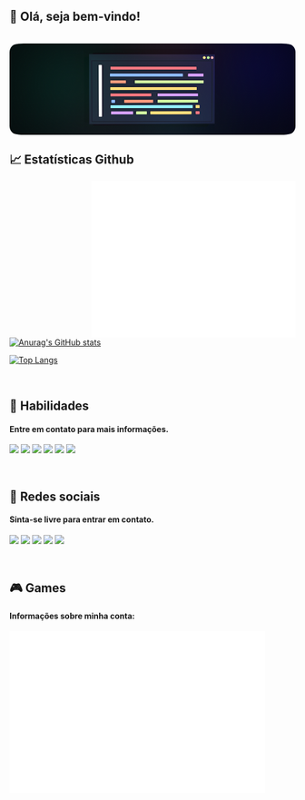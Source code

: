 ## 👋 Olá, seja bem-vindo!

<br>
<img align="center" alt="Will-HTML" style="border-radius:5%" src="https://github.com/willmayrink/willmayrink/blob/8eb261bff280fa7cecd1ec15e9bf008dc23fe041/image.png">

<br> 
    
  ## 📈 Estatísticas Github
  
  <img align="right" src="/github-metrics.svg" alt="Metrics" width="360">
  
  [![Anurag's GitHub stats](https://github-readme-stats.vercel.app/api?username=willmayrink&show_icons=true&theme=dark)](https://github.com/anuraghazra/github-readme-stats)
  
  
  
  [![Top Langs](https://github-readme-stats.vercel.app/api/top-langs/?username=willmayrink&show_icons=true&theme=dark)](https://github.com/anuraghazra/github-readme-stats)
  

<br>

## 💼 Habilidades
#### Entre em contato para mais informações.
<img src="https://img.shields.io/badge/LookerStudio-BI-informational?style=flat&logo=Looker&logoColor=white&color=80ff00">  <img src="https://img.shields.io/badge/Java-Code-informational?style=flat&logo=Apache&logoColor=white&color=80ff00">  <img src="https://img.shields.io/badge/SQL-Code-informational?style=flat&logo=PostgreSQL&logoColor=white&color=80ff00">  <img src="https://img.shields.io/badge/SQL-Admin-informational?style=flat&logo=PostgreSQL&logoColor=white&color=80ff00"> <img src="https://img.shields.io/badge/HTML-Code-informational?style=flat&logo=HTML5&logoColor=white&color=80ff00">  <img src="https://img.shields.io/badge/CSS-Code-informational?style=flat&logo=CSS3&logoColor=white&color=80ff00">

<br>

## 👻 Redes sociais
#### Sinta-se livre para entrar em contato.
<a href="mailto:will.mayrink@gmail.com" ><img src="https://img.shields.io/badge/Gmail-Send-informational?style=flat&logo=Gmail&logoColor=white&color=428bca"><a/> <a href="https://github.com/willmayrink/willmayrink" ><img src="https://img.shields.io/badge/Github-Readme-informational?style=flat&logo=Github&logoColor=white&color=428bca"><a/> <a href="https://instagram.com/willmayrink" > <img src="https://img.shields.io/badge/Instagram-Perfil-informational?style=flat&logo=Instagram&logoColor=white&color=428bca"><a/> <a href="https://discordapp.com/user/iNK#0671"><img src="https://img.shields.io/badge/Discord-Perfil-informational?style=flat&logo=Discord&logoColor=white&color=428bca"><a/>   <a href="https://www.reddit.com/user/iNK6152"> <img src="https://img.shields.io/badge/Reddit-Usuário-informational?style=flat&logo=Reddit&logoColor=white&color=428bca"></a>

<br>

## 🎮 Games
#### Informações sobre minha conta:
<img align="left" src="/metrics.plugin.steam.completo.svg" alt="Metrics" width="450">
